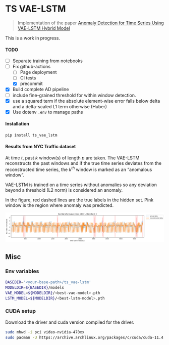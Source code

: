 # TS VAE-LSTM


> Implementation of the paper [Anomaly Detection for Time Series Using
> VAE-LSTM Hybrid Model](https://ieeexplore.ieee.org/document/9053558)

This is a work in progress.

#### TODO

- [ ] Separate training from notebooks
- [ ] Fix github-actions
  - [ ] Page deployment
  - [ ] CI tests
  - [x] precommit
- [x] Build complete AD pipeline
- [ ] include fine-grained threshold for within window detection.
- [x] use a squared term if the absolute element-wise error falls below
  delta and a delta-scaled L1 term otherwise (Huber)
- [x] Use dotenv `.env` to manage paths

<!-- WARNING: THIS FILE WAS AUTOGENERATED! DO NOT EDIT! -->

#### Installation

``` sh
pip install ts_vae_lstm
```

#### Results from NYC Traffic dataset

At time $t$, past $k$ window(s) of length $p$ are taken. The VAE-LSTM
reconstructs the past windows and if the true time series deviates from
the reconstructed time series, the $k^{th}$ window is marked as an
“anomalous window”.

VAE-LSTM is trained on a time series without anomalies so any deviation
beyond a threshold (L2 norm) is considered an anomaly.

In the figure, red dashed lines are the true labels in the hidden set.
Pink window is the region where anomaly was predicted.

![sample_data/image.png](index_files/figure-commonmark/cell-5-1-image.png)

## Misc

### Env variables

``` bash
BASEDIR='<your-base-path>/ts_vae-lstm'
MODELDIR=${BASEDIR}/models
VAE_MODEL=${MODELDIR}/<best-vae-model>.pth
LSTM_MODEL=${MODELDIR}/<best-lstm-model>.pth
```

### CUDA setup

Download the driver and cuda version compiled for the driver.

``` bash
sudo mhwd -i pci video-nvidia-470xx
sudo pacman -U https://archive.archlinux.org/packages/c/cuda/cuda-11.4.2-1-x86_64.pkg.tar.zst
```
